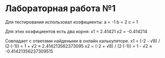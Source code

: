 # Лабораторная работа №1

Для тестирования использовал коэфициенты:
a = -1
b = 2
c = 1

Для этих коэфициентов есть два корня: 
x1 = 2.41421
x2 = -0.414214

Совпадает с ответами найдеными в онлайн калькуляторе.
x1 = (-2 - √8) / (2·(-1)) = 1 + √2 ≈ 2.414213562373095
x2 = (-2 + √8) / (2·(-1)) = 1 - √2 ≈ -0.41421356237309515
